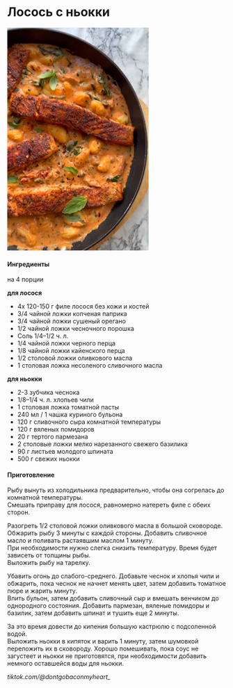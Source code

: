 ﻿---
image: ../pics/salmon-gnochi.png
---
# Лосось с ньокки

![Лосось с ньокки](../pics/salmon-gnochi.png)

#### Ингредиенты
на 4 порции

**для лосося**

* 4x 120-150 г филе лосося без кожи и костей
* 3/4 чайной ложки копченая паприка
* 3/4 чайной ложки сушеный орегано
* 1/2 чайной ложки чесночного порошка
* Соль 1/4–1/2 ч. л.
* 1/4 чайной ложки черного перца
* 1/8 чайной ложки кайенского перца
* 1/2 столовой ложки оливкового масла
* 1 столовая ложка несоленого сливочного масла

**для ньокки**

* 2-3 зубчика чеснока
* 1/8–1/4 ч. л. хлопьев чили
* 1 столовая ложка томатной пасты
* 240 мл / 1 чашка куриного бульона
* 120 г сливочного сыра комнатной температуры
* 120 г вяленых помидоров
* 20 г тертого пармезана
* 2 столовые ложки мелко нарезанного свежего базилика
* 90 г листьев молодого шпината
* 500 г свежих ньокки

#### Приготовление

Рыбу вынуть из холодильника предварительно, чтобы она согрелась до комнатной температуры.  
Смешать приправу для лосося, равномерно натереть филе с обеих сторон.

Разогреть 1/2 столовой ложки оливкового масла в большой сковороде. Обжарить рыбу 3 минуты с каждой стороны. Добавить сливочное масло и поливать растаявшим маслом 1 минуту.  
При необходимости нужно слегка снизить температуру. Время будет зависеть от толщины рыбы.  
Выложить рыбу на тарелку.

Убавить огонь до слабого-среднего. Добавьте чеснок и хлопья чили и обжарить, пока чеснок не начнет менять цвет, затем добавить томатное пюре и жарить минуту.  
Влить бульон, затем добавить сливочный сыр и вмешать венчиком до однородного состояния. Добавить пармезан, вяленые помидоры и базилик, затем добавить шпинат и тушить еще 2 минуты. 

За это время довести до кипения большую кастрюлю с подсоленной водой.  
Выложить ньокки в кипяток и варить 1 минуту, затем шумовкой переложить их в сковороду. Хорошо помешивать, пока соус не загустеет и ньокки не приготовятся, при необходимости добавить немного оставшейся воды для ньокки.

*tiktok.com/@dontgobaconmyheart_*
